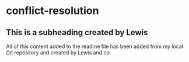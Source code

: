 # conflict-resolution

## This is a subheading created by Lewis

All of this content added to the readme file has been added from my local Git repository and created by Lewis and co.


